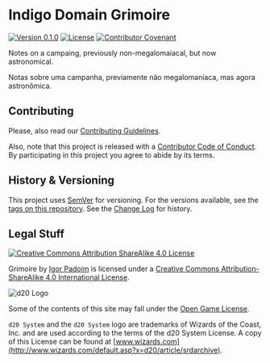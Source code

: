 # Indigo Domain Grimoire

[![Version 0.1.0](https://img.shields.io/badge/Version-0.1.0-brightgreen?logo=github&logoColor=lightgreen)](https://github.com/Nereare/Grimoire)
[![License](https://img.shields.io/badge/License-CC--BY--SA--4.0-orange?logo=creative-commons&logoColor=orange)](LICENSE.md)
[![Contributor Covenant](https://img.shields.io/badge/Contributor%20Covenant-v1.4%20adopted-ff69b4.svg)](CODE-OF-CONDUCT.md)

Notes on a campaing, previously non-megalomaiacal, but now astronomical.

Notas sobre uma campanha, previamente não megalomaníaca, mas agora astronômica.

## Contributing

Please, also read our [Contributing Guidelines](CONTRIBUTING.md).

Also, note that this project is released with a [Contributor Code of Conduct](CODE-OF-CONDUCT.md). By participating in this project you agree to abide by its terms.

## History & Versioning

This project uses [SemVer](http://semver.org/) for versioning. For the versions available, see the [tags on this repository](https://github.com/Nereare/Grimoire/tags). See the [Change Log](CHANGELOG.md) for history.

## Legal Stuff

[![Creative Commons Attribution ShareAlike 4.0 License](https://i.creativecommons.org/l/by-sa/4.0/88x31.png)](http://creativecommons.org/licenses/by-sa/4.0/)

<span xmlns:dct="http://purl.org/dc/terms/" property="dct:title">Grimoire</span> by <a xmlns:cc="http://creativecommons.org/ns#" href="https://github.com/Nereare/Grimoire" property="cc:attributionName" rel="cc:attributionURL">Igor Padoim</a> is licensed under a <a rel="license" href="http://creativecommons.org/licenses/by-sa/4.0/">Creative Commons Attribution-ShareAlike 4.0 International License</a>.

![d20 Logo](https://i.imgur.com/8CG0VEv.png)

Some of the contents of this site may fall under the [Open Game License](https://www.wizards.com/default.asp?x=d20/srdfaq/20040123b).

`d20 System` and the `d20 System` logo are trademarks of Wizards of the Coast, Inc. and are used according to the terms of the d20 System License. A copy of this License can be found at [www.wizards.com](http://www.wizards.com/default.asp?x=d20/article/srdarchive).

